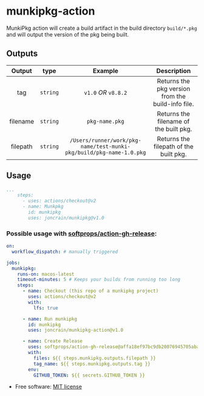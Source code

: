 # munkipkg-action

MunkiPkg action will create a build artifact in the build directory `build/*.pkg` and will output the version of the pkg being built.

## Outputs

|  Output  |   type   |                               Example                               |                    Description                    |
| :------: | :------: | :-----------------------------------------------------------------: | :-----------------------------------------------: |
|   tag    | `string` |                        `v1.0` *OR* `v8.8.2`                         | Returns the pkg version from the build-info file. |
| filename | `string` |                           `pkg-name.pkg`                            |      Returns the filename of the built pkg.       |
| filepath | `string` | `/Users/runner/work/pkg-name/test-munki-pkg/build/pkg-name-1.0.pkg` |      Returns the filepath of the built pkg.       |

## Usage

```yaml
...
    steps:
      - uses: actions/checkout@v2
      - name: Munkpkg
        id: munkipkg
        uses: joncrain/munkipkg@v1.0
```

### Possible usage with [softprops/action-gh-release](https://github.com/softprops/action-gh-release):

```yaml
on:
  workflow_dispatch: # manually triggered

jobs:
  munkipkg:
    runs-on: macos-latest
    timeout-minutes: 5 # Keeps your builds from running too long
    steps:
      - name: Checkout (this repo of a munkipkg project)
        uses: actions/checkout@v2
        with:
          lfs: true

      - name: Run munkipkg
        id: munkipkg
        uses: joncrain/munkipkg-action@v1.0

      - name: Create Release
        uses: softprops/action-gh-release@affa18ef97bc9db20076945705aba8c516139abd
        with:
          files: ${{ steps.munkipkg.outputs.filepath }}
          tag_name: ${{ steps.munkipkg.outputs.tag }}
        env:
          GITHUB_TOKEN: ${{ secrets.GITHUB_TOKEN }}
```

* Free software: [MIT license](LICENSE)
